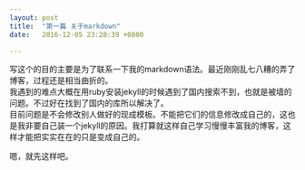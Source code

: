 ```yaml
---
layout: post
title:  "第一篇 关于markdown"
date:   2016-12-05 23:28:39 +0800

---
```


写这个的目的主要是为了联系一下我的markdown语法。最近刚刚乱七八糟的弄了博客，过程还是相当曲折的。  
我遇到的难点大概在用ruby安装jekyll的时候遇到了国内搜索不到，也就是被墙的问题。不过好在找到了国内的库所以解决了。  
目前问题是不会修改别人做好的现成模板。不能把它们的信息修改成自己的，这也是我非要自己装一个jekyll的原因。我打算就这样自己学习慢慢丰富我的博客，这样才能把实实在在的只是变成自己的。

嗯，就先这样吧。
